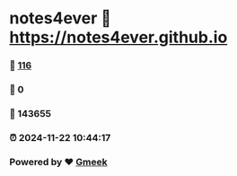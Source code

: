 # notes4ever :link: https://notes4ever.github.io 
### :page_facing_up: [116](https://notes4ever.github.io/tag.html) 
### :speech_balloon: 0 
### :hibiscus: 143655 
### :alarm_clock: 2024-11-22 10:44:17 
### Powered by :heart: [Gmeek](https://github.com/Meekdai/Gmeek)
